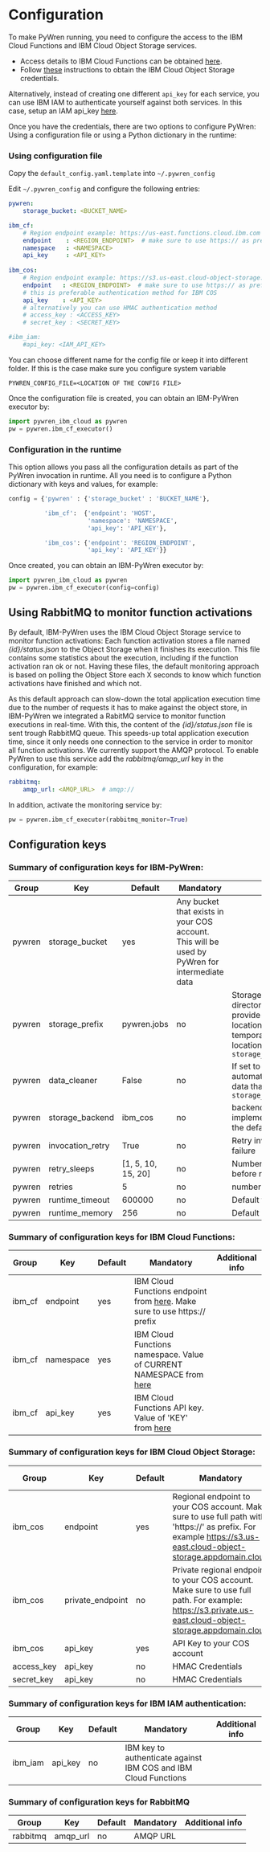# Configuration

To make PyWren running, you need to configure the access to the IBM Cloud Functions and IBM Cloud Object Storage services.

* Access details to IBM Cloud Functions can be obtained [here](https://cloud.ibm.com/openwhisk/namespace-settings). 
* Follow [these](cos-credentials.md) instructions to obtain the IBM Cloud Object Storage credentials.

Alternatively, instead of creating one different `api_key` for each service, you can use IBM IAM to authenticate yourself against both services. In this case, setup an IAM api_key [here](https://cloud.ibm.com/iam/apikeys).

Once you have the credentials, there are two options to configure PyWren: Using a configuration file or using a Python dictionary in the runtime:


### Using configuration file
Copy the `default_config.yaml.template` into `~/.pywren_config`

Edit `~/.pywren_config` and configure the following entries:

```yaml
pywren: 
    storage_bucket: <BUCKET_NAME>

ibm_cf:
    # Region endpoint example: https://us-east.functions.cloud.ibm.com
    endpoint    : <REGION_ENDPOINT>  # make sure to use https:// as prefix
    namespace   : <NAMESPACE>
    api_key     : <API_KEY>
   
ibm_cos:
    # Region endpoint example: https://s3.us-east.cloud-object-storage.appdomain.cloud
    endpoint   : <REGION_ENDPOINT>  # make sure to use https:// as prefix
    # this is preferable authentication method for IBM COS
    api_key    : <API_KEY>
    # alternatively you can use HMAC authentication method
    # access_key : <ACCESS_KEY>
    # secret_key : <SECRET_KEY>

#ibm_iam:
    #api_key: <IAM_API_KEY>
```

You can choose different name for the config file or keep it into different folder. If this is the case make sure you configure system variable 
	
	PYWREN_CONFIG_FILE=<LOCATION OF THE CONFIG FILE>

Once the configuration file is created, you can obtain an IBM-PyWren executor by:

```python
import pywren_ibm_cloud as pywren
pw = pywren.ibm_cf_executor()
```

### Configuration in the runtime
This option allows you pass all the configuration details as part of the PyWren invocation in runtime. All you need is to configure a Python dictionary with keys and values, for example:

```python
config = {'pywren' : {'storage_bucket' : 'BUCKET_NAME'},

          'ibm_cf':  {'endpoint': 'HOST', 
                      'namespace': 'NAMESPACE', 
                      'api_key': 'API_KEY'}, 

          'ibm_cos': {'endpoint': 'REGION_ENDPOINT', 
                      'api_key': 'API_KEY'}}
```

Once created, you can obtain an IBM-PyWren executor by:

```python
import pywren_ibm_cloud as pywren
pw = pywren.ibm_cf_executor(config=config)
```

## Using RabbitMQ to monitor function activations
By default, IBM-PyWren uses the IBM Cloud Object Storage service to monitor function activations: Each function activation stores a file named *{id}/status.json* to the Object Storage when it finishes its execution. This file contains some statistics about the execution, including if the function activation ran ok or not. Having these files, the default monitoring approach is based on polling the Object Store each X seconds to know which function activations have finished and which not.

As this default approach can slow-down the total application execution time due to the number of requests it has to make against the object store, in IBM-PyWren we integrated a RabitMQ service to monitor function executions in real-time. With this, the content of the *{id}/status.json* file is sent trough RabbitMQ queue. This speeds-up total application execution time, since it only needs one connection to the service in order to monitor all function activations. We currently support the AMQP protocol. To enable PyWren to use this service add the *rabbitmq/amqp_url* key in the configuration, for example:

```yaml
rabbitmq: 
    amqp_url: <AMQP_URL>  # amqp://
```

In addition, activate the monitoring service by:

```python
pw = pywren.ibm_cf_executor(rabbitmq_monitor=True)
```

## Configuration keys

### Summary of configuration keys for IBM-PyWren:

|Group|Key|Default|Mandatory|Additional info|
|---|---|---|---|---|
|pywren|storage_bucket| yes | Any bucket that exists in your COS account. This will be used by PyWren for intermediate data |
|pywren|storage_prefix|pywren.jobs|no|Storage prefix is a virtual sub-directory in the bucket, to provide better control over location where PyWren writes temporary data. The COS location will be `storage_bucket/storage_prefix` |
|pywren|data_cleaner|False|no|If set to True, then cleaner will automatically delete temporary data that was written into `storage_bucket/storage_prefix`|
|pywren | storage_backend| ibm_cos | no | backend storage implementation. IBM COS is the default |
|pywren | invocation_retry| True | no | Retry invocation in case of failure |
|pywren | retry_sleeps | [1, 5, 10, 15, 20] | no | Number of seconds to wait before retry |
|pywren| retries | 5 | no | number of retries |
|pywren| runtime_timeout | 600000 |no |  Default timeout |
|pywren| runtime_memory | 256 | no | Default memory |


### Summary of configuration keys for IBM Cloud Functions:

|Group|Key|Default|Mandatory|Additional info|
|---|---|---|---|---|
|ibm_cf| endpoint | yes | IBM Cloud Functions endpoint from [here](https://cloud.ibm.com/docs/openwhisk?topic=cloud-functions-cloudfunctions_regions#cloud-functions-endpoints). Make sure to use https:// prefix |
|ibm_cf| namespace | yes | IBM Cloud Functions namespace. Value of CURRENT NAMESPACE from [here](https://cloud.ibm.com/openwhisk/namespace-settings) |
|ibm_cf| api_key |  yes | IBM Cloud Functions API key. Value of 'KEY' from [here](https://cloud.ibm.com/openwhisk/namespace-settings) |


### Summary of configuration keys for IBM Cloud Object Storage:

|Group|Key|Default|Mandatory|Additional info|
|---|---|---|---|---|
|ibm_cos | endpoint | yes | Regional endpoint to your COS account. Make sure to use full path with 'https://' as prefix. For example https://s3.us-east.cloud-object-storage.appdomain.cloud |
|ibm_cos | private_endpoint | no | Private regional endpoint to your COS account. Make sure to use full path. For example: https://s3.private.us-east.cloud-object-storage.appdomain.cloud |
|ibm_cos | api_key | yes | API Key to your COS account|
|access_key | api_key | no | HMAC Credentials|
|secret_key | api_key | no | HMAC Credentials|

### Summary of configuration keys for IBM IAM authentication:

|Group|Key|Default|Mandatory|Additional info|
|---|---|---|---|---|
|ibm_iam | api_key | no | IBM key to authenticate against IBM COS and IBM Cloud Functions |


### Summary of configuration keys for RabbitMQ

|Group|Key|Default|Mandatory|Additional info|
|---|---|---|---|---|
| rabbitmq |amqp_url |no | AMQP URL |
